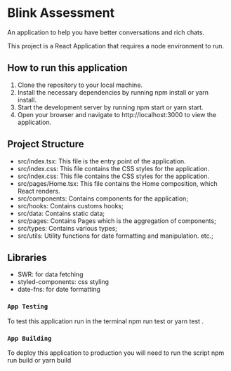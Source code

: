 # Blink Assessment
An application to help you have better conversations and rich chats.

This project is a React Application that requires a node environment to run.

## How to run this application

1. Clone the repository to your local machine.
2. Install the necessary dependencies by running npm install or yarn install.
3. Start the development server by running npm start or yarn start.
4. Open your browser and navigate to http://localhost:3000 to view the application.


## Project Structure

- src/index.tsx: This file is the entry point of the application.
- src/index.css: This file contains the CSS styles for the application.
- src/index.css: This file contains the CSS styles for the application.
- src/pages/Home.tsx: This file contains the Home composition, which React renders.
- src/components: Contains components for the application; 
- src/hooks: Contains customs hooks; 
- src/data: Contains static data; 
- src/pages: Contains Pages which is the aggregation of components; 
- src/types: Contains various types; 
- src/utils: Utility functions for date formatting and manipulation. etc.; 

## Libraries

- SWR: for data fetching
- styled-components: css styling
- date-fns: for date formatting


### `App Testing`
To test this application run in the terminal npm run test or yarn test
.

### `App Building`
To deploy this application to production you will need to run the script npm run build or yarn build

